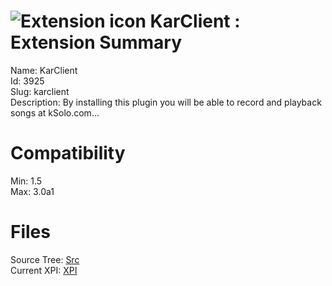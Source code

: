 # ![Extension icon](https://addons.thunderbird.net/static/img/addon-icons/default-64.png) KarClient : Extension Summary

Name: KarClient  
Id: 3925  
Slug: karclient  
Description: By installing this plugin you will be able to record and playback songs at kSolo.com...
  

# Compatibility
Min: 1.5  
Max: 3.0a1  

# Files

Source Tree: [Src](C:/Dev/Thunderbird/ThunderKdB/xall/xOther/3925-karclient/src)  
Current XPI: [XPI](C:/Dev/Thunderbird/ThunderKdB/xall/xOther/3925-karclient/xpi)  



